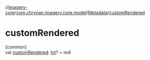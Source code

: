 //[imagery-core](../../../index.md)/[com.chrynan.imagery.core.model](../index.md)/[Metadata](index.md)/[customRendered](custom-rendered.md)

# customRendered

[common]\
val [customRendered](custom-rendered.md): [Int](https://kotlinlang.org/api/latest/jvm/stdlib/kotlin/-int/index.html)? = null
